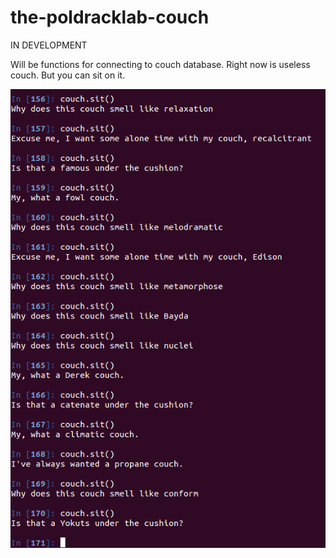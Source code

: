 # the-poldracklab-couch

IN DEVELOPMENT 

Will be functions for connecting to couch database. Right now is useless couch.  But you can sit on it.

![couch](img/couch.png)

